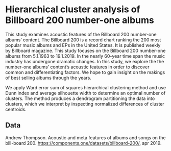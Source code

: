 # Hierarchical cluster analysis of Billboard 200 number-one albums

This study examines acoustic features of the Billboard 200 number-one albums’
content. The Billboard 200 is a record chart ranking the 200 most popular music
albums and EPs in the United States. It is published weekly by Billboard magazine. 
This study focuses on the Billboard 200 number-one albums from 5.1.1963
to 19.1.2019. In the nearly 60-year time span the music industry has undergone
dramatic changes. In this study, we explore the the number-one albums’ content’s
acoustic features in order to discover common and differentiating factors. We hope
to gain insight on the makings of best selling albums through the years.

We apply Ward error sum of squares hierarchical clustering method and use Dunn index
and average silhouette width to determine an optimal number of clusters. The method
produces a dendrogram partitioning the data into clusters, which we interpret
by inspecting normalized differences of cluster centroids.

## Data
Andrew Thompson. Acoustic and meta features of albums and songs on the bill-board 200. https://components.one/datasets/billboard-200/, apr 2019.
